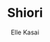 ---
title: "Shiori"
github: https://github.com/ellekasai/shiori/
demo: http://ellekasai.github.io/shiori/
author: Elle Kasai
ssg:
  - Jekyll
cms:
  - No Cms
---